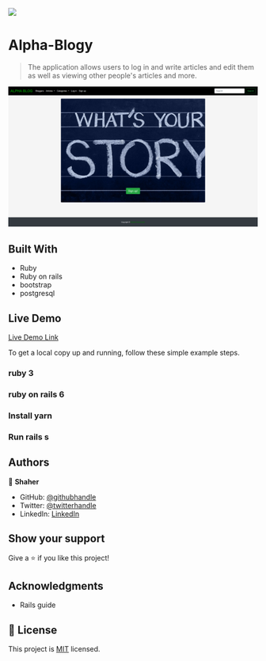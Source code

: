 
![](https://img.shields.io/badge/Alphablogy-blueviolet)

# Alpha-Blogy

> The application allows users to log in and write articles and edit them as well as viewing other people's articles and more.

![screenshot](./app/assets/images/alpha.png)

## Built With

- Ruby
- Ruby on rails
- bootstrap
- postgresql

## Live Demo

[Live Demo Link](https://alphablogy.herokuapp.com/)



To get a local copy up and running, follow these simple example steps.

### ruby 3

### ruby on rails 6

### Install yarn

### Run rails s


## Authors

👤 **Shaher**

- GitHub: [@githubhandle](https://github.com/Shaher-11)
- Twitter: [@twitterhandle](https://twitter.com/ShaherShamroukh/)
- LinkedIn: [LinkedIn](https://www.linkedin.com/in/shaher-shamroukh/)

## Show your support

Give a ⭐️ if you like this project!

## Acknowledgments

- Rails guide

## 📝 License

This project is [MIT](lic.url) licensed.
